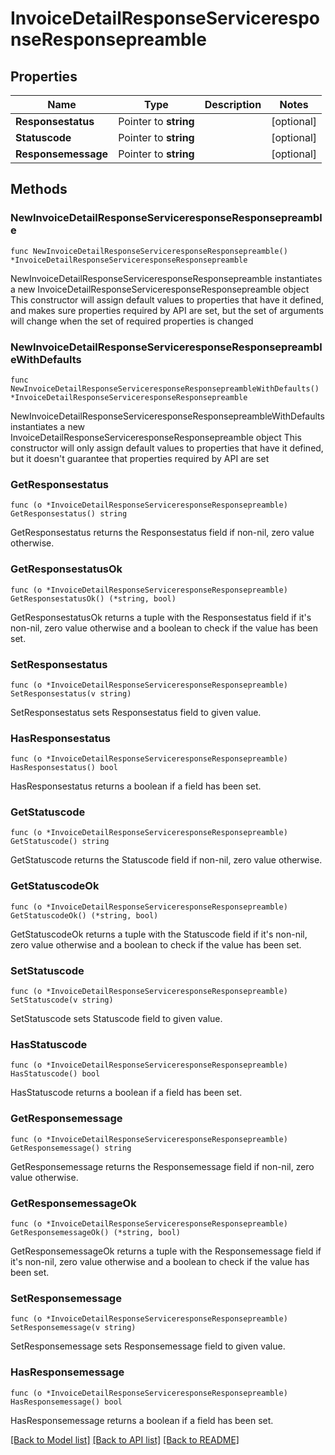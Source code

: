 # InvoiceDetailResponseServiceresponseResponsepreamble

## Properties

Name | Type | Description | Notes
------------ | ------------- | ------------- | -------------
**Responsestatus** | Pointer to **string** |  | [optional] 
**Statuscode** | Pointer to **string** |  | [optional] 
**Responsemessage** | Pointer to **string** |  | [optional] 

## Methods

### NewInvoiceDetailResponseServiceresponseResponsepreamble

`func NewInvoiceDetailResponseServiceresponseResponsepreamble() *InvoiceDetailResponseServiceresponseResponsepreamble`

NewInvoiceDetailResponseServiceresponseResponsepreamble instantiates a new InvoiceDetailResponseServiceresponseResponsepreamble object
This constructor will assign default values to properties that have it defined,
and makes sure properties required by API are set, but the set of arguments
will change when the set of required properties is changed

### NewInvoiceDetailResponseServiceresponseResponsepreambleWithDefaults

`func NewInvoiceDetailResponseServiceresponseResponsepreambleWithDefaults() *InvoiceDetailResponseServiceresponseResponsepreamble`

NewInvoiceDetailResponseServiceresponseResponsepreambleWithDefaults instantiates a new InvoiceDetailResponseServiceresponseResponsepreamble object
This constructor will only assign default values to properties that have it defined,
but it doesn't guarantee that properties required by API are set

### GetResponsestatus

`func (o *InvoiceDetailResponseServiceresponseResponsepreamble) GetResponsestatus() string`

GetResponsestatus returns the Responsestatus field if non-nil, zero value otherwise.

### GetResponsestatusOk

`func (o *InvoiceDetailResponseServiceresponseResponsepreamble) GetResponsestatusOk() (*string, bool)`

GetResponsestatusOk returns a tuple with the Responsestatus field if it's non-nil, zero value otherwise
and a boolean to check if the value has been set.

### SetResponsestatus

`func (o *InvoiceDetailResponseServiceresponseResponsepreamble) SetResponsestatus(v string)`

SetResponsestatus sets Responsestatus field to given value.

### HasResponsestatus

`func (o *InvoiceDetailResponseServiceresponseResponsepreamble) HasResponsestatus() bool`

HasResponsestatus returns a boolean if a field has been set.

### GetStatuscode

`func (o *InvoiceDetailResponseServiceresponseResponsepreamble) GetStatuscode() string`

GetStatuscode returns the Statuscode field if non-nil, zero value otherwise.

### GetStatuscodeOk

`func (o *InvoiceDetailResponseServiceresponseResponsepreamble) GetStatuscodeOk() (*string, bool)`

GetStatuscodeOk returns a tuple with the Statuscode field if it's non-nil, zero value otherwise
and a boolean to check if the value has been set.

### SetStatuscode

`func (o *InvoiceDetailResponseServiceresponseResponsepreamble) SetStatuscode(v string)`

SetStatuscode sets Statuscode field to given value.

### HasStatuscode

`func (o *InvoiceDetailResponseServiceresponseResponsepreamble) HasStatuscode() bool`

HasStatuscode returns a boolean if a field has been set.

### GetResponsemessage

`func (o *InvoiceDetailResponseServiceresponseResponsepreamble) GetResponsemessage() string`

GetResponsemessage returns the Responsemessage field if non-nil, zero value otherwise.

### GetResponsemessageOk

`func (o *InvoiceDetailResponseServiceresponseResponsepreamble) GetResponsemessageOk() (*string, bool)`

GetResponsemessageOk returns a tuple with the Responsemessage field if it's non-nil, zero value otherwise
and a boolean to check if the value has been set.

### SetResponsemessage

`func (o *InvoiceDetailResponseServiceresponseResponsepreamble) SetResponsemessage(v string)`

SetResponsemessage sets Responsemessage field to given value.

### HasResponsemessage

`func (o *InvoiceDetailResponseServiceresponseResponsepreamble) HasResponsemessage() bool`

HasResponsemessage returns a boolean if a field has been set.


[[Back to Model list]](../README.md#documentation-for-models) [[Back to API list]](../README.md#documentation-for-api-endpoints) [[Back to README]](../README.md)


